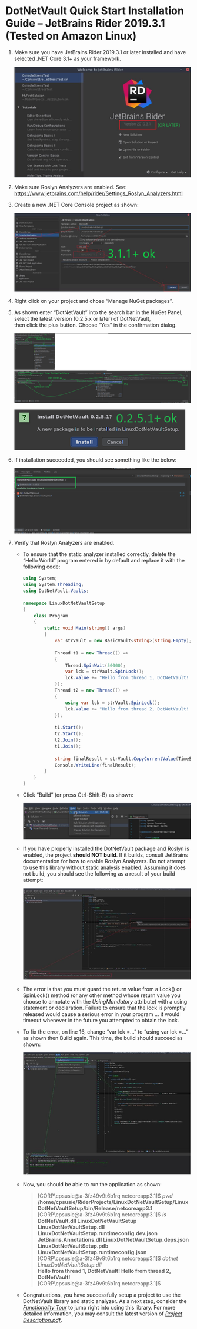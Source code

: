 # DotNetVault Quick Start Installation Guide – JetBrains Rider 2019.3.1 (Tested on Amazon Linux)


1. Make sure you have JetBrains Rider 2019.3.1 or later installed and have selected .NET Core 3.1+ as your framework.  

     ![](https://github.com/cpsusie/DotNetVault/blob/v0.2.5.x/DotNetVaultQuickStart/dotnetvault_install_rider2019.3.1_linux/pic_1.png?raw=true)

2. Make sure Roslyn Analyzers are enabled.  See:  
https://www.jetbrains.com/help/rider/Settings_Roslyn_Analyzers.html 

3. Create a new .NET Core Console project as shown:   

   ![](https://github.com/cpsusie/DotNetVault/blob/v0.2.5.x/DotNetVaultQuickStart/dotnetvault_install_rider2019.3.1_linux/pic_2.png?raw=true)

4.	Right click on your project and chose “Manage NuGet packages”.    
5.	As shown enter “DotNetVault” into the search bar in the NuGet Panel, select the latest version (0.2.5.x or later) of DotNetVault,  
then click the plus button.  Choose “Yes” in the confirmation dialog.  
 
    ![](https://github.com/cpsusie/DotNetVault/blob/v0.2.5.x/DotNetVaultQuickStart/dotnetvault_install_rider2019.3.1_linux/pic_3.png?raw=true)

    ![](https://github.com/cpsusie/DotNetVault/blob/v0.2.5.x/DotNetVaultQuickStart/dotnetvault_install_rider2019.3.1_linux/pic_4.png?raw=true)
  
6. If installation succeeded, you should see something like the below:  

    ![](https://github.com/cpsusie/DotNetVault/blob/v0.2.5.x/DotNetVaultQuickStart/dotnetvault_install_rider2019.3.1_linux/pic_5.png?raw=true)  
  
7. Verify that Roslyn Analyzers are enabled.  
    * To ensure that the static analyzer installed correctly, delete the “Hello World” program entered in by default and replace it with the following code:  
    
        ```csharp
        using System;
        using System.Threading;
        using DotNetVault.Vaults;
        
        namespace LinuxDotNetVaultSetup
        {
            class Program
            {
                static void Main(string[] args)
                {
                    var strVault = new BasicVault<string>(string.Empty);
                   
                    Thread t1 = new Thread(() =>
                    {
                        Thread.SpinWait(50000);
                        var lck = strVault.SpinLock();
                        lck.Value += "Hello from thread 1, DotNetVault!  ";
                    });
                    Thread t2 = new Thread(() =>
                    {
                        using var lck = strVault.SpinLock();
                        lck.Value += "Hello from thread 2, DotNetVault!  ";
                    });
        
                    t1.Start();
                    t2.Start();          
                    t2.Join();
                    t1.Join();
        
                    string finalResult = strVault.CopyCurrentValue(TimeSpan.FromMilliseconds(100));
                    Console.WriteLine(finalResult);
                }      
            }
        }
        ```  
          
    * Click “Build” (or press Ctrl-Shift-B) as shown:  
    
        ![](https://github.com/cpsusie/DotNetVault/blob/v0.2.5.x/DotNetVaultQuickStart/dotnetvault_install_rider2019.3.1_linux/pic_6.png?raw=true)
          
    * If you have properly installed the DotNetVault package and Roslyn is enabled, the project **should NOT build**.  If it builds, consult JetBrains documentation for how to enable Roslyn Analyzers.  Do not attempt to use this library without static analysis enabled.  Assuming it does not build, you should see the following as a result of your build attempt:  
    
        ![](https://github.com/cpsusie/DotNetVault/blob/v0.2.5.x/DotNetVaultQuickStart/dotnetvault_install_rider2019.3.1_linux/pic_7.png?raw=true)  
        
    * The error is that you must guard the return value from a Lock() or SpinLock() method (or any other method whose return value you choose to annotate with the *UsingMandatory* attribute) with a using statement or declaration.  Failure to ensure that the lock is promptly released would cause a serious error in your program … it would timeout whenever in the future you attempted to obtain the lock.  
      
    * To fix the error, on line 16, change “var lck =…” to “using var lck =…” as shown then Build again.  This time, the build should succeed as shown:  
      
        ![](https://github.com/cpsusie/DotNetVault/blob/v0.2.5.x/DotNetVaultQuickStart/dotnetvault_install_rider2019.3.1_linux/pic_8.png?raw=true)
      
    * Now, you should be able to run the application as shown:  
      
      > [CORP\cpsusie@a-3fz49v9t6b1rq netcoreapp3.1]$ *pwd*  
**/home/cpsusie/RiderProjects/LinuxDotNetVaultSetup/LinuxDotNetVaultSetup/bin/Release/netcoreapp3.1**  
[CORP\cpsusie@a-3fz49v9t6b1rq netcoreapp3.1]$ *ls*  
**DotNetVault.dll            LinuxDotNetVaultSetup            LinuxDotNetVaultSetup.dll  LinuxDotNetVaultSetup.runtimeconfig.dev.json  
JetBrains.Annotations.dll  LinuxDotNetVaultSetup.deps.json  LinuxDotNetVaultSetup.pdb  LinuxDotNetVaultSetup.runtimeconfig.json**  
[CORP\cpsusie@a-3fz49v9t6b1rq netcoreapp3.1]$ *dotnet LinuxDotNetVaultSetup.dll*  
**Hello from thread 1, DotNetVault!  Hello from thread 2, DotNetVault!**    
[CORP\cpsusie@a-3fz49v9t6b1rq netcoreapp3.1]$   
  
    * Congratuations, you have successfully setup a project to use the DotNetVault library and static analyzer.  As a next step, consider the *[Functionality Tour](https://github.com/cpsusie/DotNetVault/blob/v0.2.5.x/DotNetVaultQuickStart/DotNetVault%20Quick%20Start%20Functionality%20Tour%20%E2%80%93%20JetBrains%20Rider%20(Amazon%20Linux).md)* to jump right into using this library.  For more detailed information, you may consult the latest version of *[Project Description.pdf](https://github.com/cpsusie/DotNetVault/blob/v0.2.5.x/DotNetVault%20Description.pdf)*.